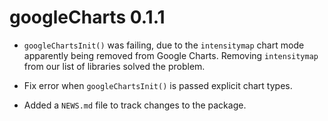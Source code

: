# googleCharts 0.1.1

* `googleChartsInit()` was failing, due to the `intensitymap` chart mode apparently being removed from Google Charts. Removing `intensitymap` from our list of libraries solved the problem.

* Fix error when `googleChartsInit()` is passed explicit chart types.

* Added a `NEWS.md` file to track changes to the package.

